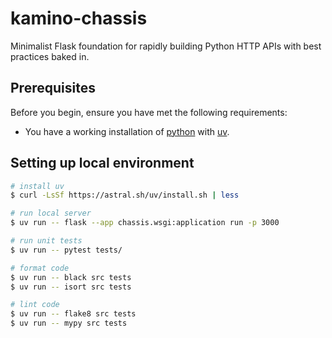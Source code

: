 # kamino-chassis
Minimalist Flask foundation for rapidly building Python HTTP APIs with best practices baked in.


## Prerequisites

Before you begin, ensure you have met the following requirements:
- You have a working installation of [python](https://www.python.org/) with [uv](https://docs.astral.sh/uv/getting-started/installation/#standalone-installer).

## Setting up local environment

```bash
# install uv
$ curl -LsSf https://astral.sh/uv/install.sh | less

# run local server
$ uv run -- flask --app chassis.wsgi:application run -p 3000

# run unit tests
$ uv run -- pytest tests/

# format code
$ uv run -- black src tests
$ uv run -- isort src tests

# lint code
$ uv run -- flake8 src tests
$ uv run -- mypy src tests
```